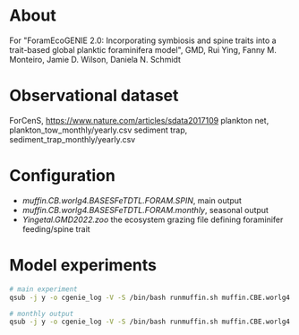 # About
For "ForamEcoGENIE 2.0: Incorporating symbiosis and spine traits into a trait-based global planktic foraminifera model", GMD, Rui Ying, Fanny M. Monteiro, Jamie D. Wilson, Daniela N. Schmidt

# Observational dataset
ForCenS, https://www.nature.com/articles/sdata2017109
plankton net, plankton_tow_monthly/yearly.csv
sediment trap, sediment_trap_monthly/yearly.csv

# Configuration
- *muffin.CB.worlg4.BASESFeTDTL.FORAM.SPIN*, main output
- *muffin.CB.worlg4.BASESFeTDTL.FORAM.monthly*, seasonal output
- *Yingetal.GMD2022.zoo* the ecosystem grazing file defining foraminifer feeding/spine trait

# Model experiments

```bash
# main experiment
qsub -j y -o cgenie_log -V -S /bin/bash runmuffin.sh muffin.CBE.worlg4.BASESFeTDTL MS/yingetal.GMD.2022 muffin.CB.worlg4.BASESFeTDTL.FORAM.SPIN 10000

# monthly output
qsub -j y -o cgenie_log -V -S /bin/bash runmuffin.sh muffin.CBE.worlg4.BASESFeTDTL MS/yingetal.GMD.2022 muffin.CB.worlg4.BASESFeTDTL.FORAM.monthly 20 muffin.CB.worlg4.BASESFeTDTL.FORAM.SPIN
```

